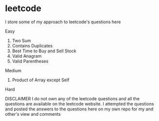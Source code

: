 # leetcode
I store some of my approach to leetcode's questions here

Easy
1) Two Sum
2) Contains Duplicates
3) Best Time to Buy and Sell Stock
4) Valid Anagram
5) Valid Parentheses

Medium
1) Product of Array except Self

Hard


DISCLAIMER
I do not own any of the leetcode questions and all the questions are available on the leetcode website. I attempted the questions and posted the answers to the questions here on my own repo for my and other's view and comments

